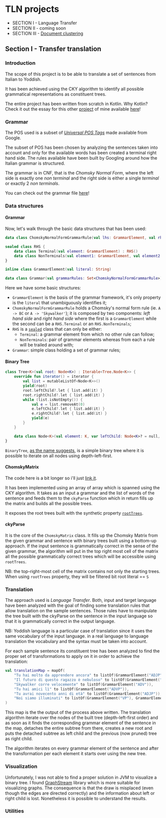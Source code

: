 # TLN projects

 - SECTION I - Language Transfer
 - SECTION II - coming soon
 - SECTION III - [Document clustering](https://drive.google.com/open?id=1I-VFVcpOMebVGQ0c5FC2mYaoGEOu5XuR)

## Section I - Transfer translation

### Introduction

The scope of this project is to be able to translate a set of sentences from Italian to Yoddish.

It has been achieved using the CKY algorithm to identify all possible grammatical representations as constituent trees. 

The entire project has been written from scratch in Kotlin. Why Kotlin? Check it out the essay for this other [project](https://github.com/lamba92/Projector) of mine available [here](https://1drv.ms/b/s!Ar6fi5PcyoeolvRL7v5hdIMyQnCC6A)!

### Grammar

The POS used is a subset of [_Universal POS Tags_](https://www.sketchengine.eu/universal-pos-tags/) made available from Google. 

The subset of POS has been chosen by analyzing the sentences taken into account and only for the available words has been created a terminal right hand side. The rules available have been built by Googling around how the Italian grammar is structured. 

The grammar is in CNF, that is the _Chomsky Normal Form_, where the left side is exactly one _non terminal_ and the right side is either a single _terminal_ or exactly 2 _non terminals_.

You can check out the grammar file [here](/I/src/main/resources/grammar.cfg)!

### Data structures

#### Grammar
 
Now, let's walk through the basic data structures that has been used:
```kotlin
data class ChomskyNormalFormGrammarRule(val lhs: GrammarElement, val rhs: RHS)

sealed class RHS {
    data class Terminal(val element: GrammarElement) : RHS()
    data class NonTerminals(val element1: GrammarElement, val element2: GrammarElement) : RHS()
}

inline class GrammarElement(val literal: String)

data class Grammar(val grammarRules: Set<ChomskyNormalFormGrammarRule>)
```
Here we have some basic structures: 
 - `GrammarElement` is the basis of the grammar framework, it's only property is the `literal` that unambiguously identifies it;
  - `ChomskyNormalFormGrammarRule` holds a Chomsky's normal form rule (ie. `A -> BC` or `A -> 'Skywalker'`); it is composed by two components: _left hand side_ and _right hand side_ where the first is a `GrammarElement` while the second can be a `RHS.Terminal` or an `RHS.NonTerminals`;
  - `RHS` is a [`sealed`](https://kotlinlang.org/docs/reference/sealed-classes.html) class that can only be either:
    - `Terminal`: a grammar element from which no other rule can follow;
    - `NonTerminals`: pair of grammar elements whereas from each a rule will be trailed around with;
 - `Grammar`: simple class holding a set of grammar rules;

#### Binary Tree

```kotlin
class Tree<K>(val root: Node<K>) : Iterable<Tree.Node<K>> {
    override fun iterator() = iterator {
        val list = mutableListOf<Node<K>>()
        yield(root)
        root.leftChild?.let { list.add(it) }
        root.rightChild?.let { list.add(it) }
        while (list.isNotEmpty()) {
            val e = list.removeAt(0)
            e.leftChild?.let { list.add(it) }
            e.rightChild?.let { list.add(it) }
            yield(e)
        }
    }

    data class Node<K>(val element: K, var leftChild: Node<K>? = null, var rightChild: Node<K>? = null)
}
```
`BinaryTree`, [as the name suggests](https://i.imgflip.com/2wkb0y.jpg), is a simple binary tree where it is possible to iterate on all nodes using depth-left-first. 

#### ChomskyMatrix

The code here is a bit longer so i'll just [link it](/I/src/main/kotlin/com/github/lamba92/tln/ChomskyMatrix.kt).

It has been implemented using an array of array which is spanned using the CKY algorithm. It takes as an input a grammar and the list of words of the sentence and feeds them to the `ckyParse` function which in return fills up the matrix and builds all the possible trees. 

It exposes the root trees built with the synthetic property [`rootTrees`](/I/src/main/kotlin/com/github/lamba92/tln/ChomskyMatrix.kt#L22-L23).

#### ckyParse

It is the core of the `ChomskyMatrix` class. It fills up the Chomsky Matrix from the given grammar and sentence with binary trees built using a bottom-up approach.
If the input sentence is grammatically correct in the sense of the given grammar, the algorithm will put in the top right most cell of the matrix all the possible grammatically correct trees which will be accessible using `rootTrees`. 

NB: the top-right-most cell of the matrix contains not only the starting trees. When using `rootTrees` property, they will be filtered bit root literal == `S`  

### Translation
The approach used is _Language Transfer_. Both, input and target language have been analyzed with the goal of finding some translation rules that allow translation on the sample sentences.
Those rules have to manipulate the tree built with the ckyParse on the sentence in the input language so that it is grammatically correct in the output language.

NB: Yoddish language is a particular case of translation since it uses the same vocabulary of the input language. in a real language to language translation the vocabulary and the syntax must be taken into account.

For each sample sentence its constituent tree has been analyzed to find the proper set of transformations to apply on it in order to achieve the translation:
```kotlin
val translationMap = mapOf(
    "Tu hai molto da apprendere ancora" to listOf(GrammarElement("ADJP")),
    "Il futuro di questo ragazzo è nebuloso" to listOf(GrammarElement("ADJ")),
    "Skywalker corre velocemente" to listOf(GrammarElement("ADV")),
    "Tu hai amici lì" to listOf(GrammarElement("ADVP")),
    "Tu avrai novecento anni di età" to listOf(GrammarElement("ADJP")),
    "Noi siamo illuminati" to listOf(GrammarElement("VP"), GrammarElement("VBN"))
)
```
This map is the the output of the process above written. The translation algorithm iterate over the nodes of the built tree (depth-left-first order) and as soon as it finds the corresponding grammar element of the sentence in the map, detaches the entire subtree from there, creates a new root and puts the detached subtree as left child and the previous (now pruned) tree as right child. 

The algorithm iterates on every grammar element of the sentence and after the transformation per each element it starts over using the new tree.

### Visualization
Unfortunately, I was not able to find a proper solution in JVM to visualize a binary tree. I found [GraphStream](http://graphstream-project.org/) library which is more suitable for visualizing graphs. The consequence is that the draw is misplaced (even though the edges are directed correctly) and the information about left or right child is lost. Nonetheless it is possible to understand the results.

### Utilities